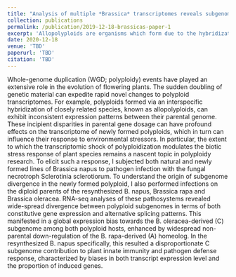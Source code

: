 ```yaml
---
title: "Analysis of multiple *Brassica* transcriptomes reveals subgenome dominance in the response of *Brassica napus* to *Sclerotinia sclerotiorum*"
collection: publications
permalink: /publication/2019-12-18-brassicas-paper-1
excerpt: 'Allopolyploids are organisms which form due to the hybridization between two re- lated parental species, resulting in a whole-genome duplication. This phenomenon is particularly common among agronomically relevant plant species, partly due to the adaptive potential conferred through an influx of genetic material, and corre- spondingly, enhanced genetic diversity. However, these species must reconcile di- vergent parental transcriptomes, which can have profound consequences on global gene expression patterns — especially when confronted with environmental stres- sors. I used RNA-sequencing to investigate not only the response of Brassica na- pus to pathogen stress — elicited by the fungal necrotroph Sclerotinia sclerotio- rum — but also how this response manifested in its parental species, Brassica rapa and Brassica oleracea, and a resynthesized allopolyploid B. napus formed directly from these species. This allowed me to identify a distinct bias to towards the B. oleracea-derived genome in both polyploids, which consequentially influenced the defence response of B. napus.'
date: 2020-12-18
venue: 'TBD'
paperurl: 'TBD'
citation: 'TBD'
---
```


Whole-genome duplication (WGD; polyploidy) events have played an extensive role in the evolution of flowering plants. The sudden doubling of genetic material can expedite rapid novel changes to polyploid transcriptomes. For example, polyploids formed via an interspecific hybridization of closely related species, known as allopolyploids, can exhibit inconsistent expression patterns between their parental genome. These incipient disparities in parental gene dosage can have profound effects on the transcriptome of newly formed polyploids, which in turn can influence their response to environmental stressors. In particular, the extent to which the transcriptomic shock of polyploidization modulates the biotic stress response of plant species remains a nascent topic in polyploidy research. To elicit such a response, I subjected both natural and newly formed lines of Brassica napus to pathogen infection with the fungal necrotroph Sclerotinia sclerotiorum. To understand the origin of subgenome divergence in the newly formed polyploid, I also performed infections on the diploid parents of the resynthesized B. napus, Brassica rapa and Brassica oleracea. RNA-seq analyses of these pathosystems revealed wide-spread divergence between polyploid subgenomes in terms of both constitutive gene expression and alternative splicing patterns. This manifested in a global expression bias towards the B. oleracea-derived (C) subgenome among both polyploid hosts, enhanced by widespread non-parental down-regulation of the B. rapa-derived (A) homeolog. In the resynthesized B. napus specifically, this resulted a disproportionate C subgenome contribution to plant innate immunity and pathogen defense response, characterized by biases in both transcript expression level and the proportion of induced genes.
